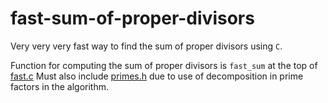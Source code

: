 # fast-sum-of-proper-divisors
Very very very fast way to find the sum of proper divisors using `C`.

Function for computing the sum of proper divisors is `fast_sum` at the top of [fast.c](./fast.c)
Must also include [primes.h](./primes.h) due to use of decomposition in prime factors in the algorithm.
